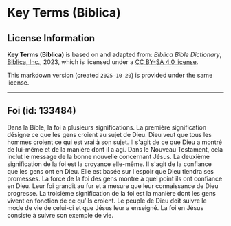 # Key Terms (Biblica)

## License Information

**Key Terms (Biblica)** is based on and adapted from: _Biblica Bible Dictionary_, [Biblica, Inc.](https://www.biblica.com/), 2023, which is licensed under a [CC BY-SA 4.0 license](https://creativecommons.org/licenses/by-sa/4.0/legalcode.en).

This markdown version (created `2025-10-20`) is provided under the same license.



--------------------------------

## Foi (id: 133484)

Dans la Bible, la foi a plusieurs significations. La première signification désigne ce que les gens croient au sujet de Dieu. Dieu veut que tous les hommes croient ce qui est vrai à son sujet. Il s'agit de ce que Dieu a montré de lui\-même et de la manière dont il a agi. Dans le Nouveau Testament, cela inclut le message de la bonne nouvelle concernant Jésus. La deuxième signification de la foi est la croyance elle\-même. Il s'agit de la confiance que les gens ont en Dieu. Elle est basée sur l'espoir que Dieu tiendra ses promesses. La force de la foi des gens montre à quel point ils ont confiance en Dieu. Leur foi grandit au fur et à mesure que leur connaissance de Dieu progresse. La troisième signification de la foi est la manière dont les gens vivent en fonction de ce qu'ils croient. Le peuple de Dieu doit suivre le mode de vie de celui\-ci et que Jésus leur a enseigné. La foi en Jésus consiste à suivre son exemple de vie.


